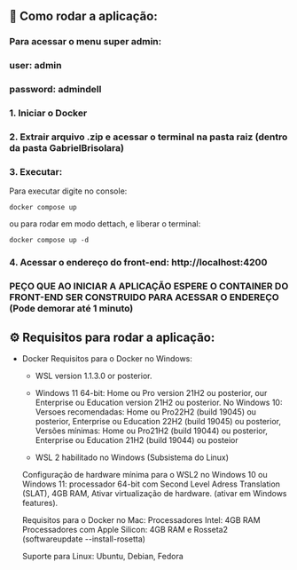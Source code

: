 ## 🔧 Como rodar a aplicação:

### Para acessar o menu super admin:
### user: admin
### password: admindell

### 1. Iniciar o Docker
### 2. Extrair arquivo .zip e acessar o terminal na pasta raiz (dentro da pasta GabrielBrisolara)
### 3. Executar:
Para executar digite no console:
```
docker compose up
```
ou para rodar em modo dettach, e liberar o terminal:
```
docker compose up -d
```
### 4. Acessar o endereço do front-end: http://localhost:4200
### PEÇO QUE AO INICIAR A APLICAÇÃO ESPERE O CONTAINER DO FRONT-END SER CONSTRUIDO PARA ACESSAR O ENDEREÇO (Pode demorar até 1 minuto)


## ⚙️ Requisitos para rodar a aplicação:

- Docker
	Requisitos para o Docker no Windows:
	- WSL version 1.1.3.0 or posterior.
	- Windows 11 64-bit: Home ou Pro version 21H2 ou posterior, our Enterprise ou Education version 21H2 ou posterior.
	No Windows 10:
	Versoes recomendadas: 
		Home ou Pro22H2 (build 19045) ou posterior,
		Enterprise ou Education 22H2 (build 19045) ou posterior,
	Versões mínimas:
		Home ou Pro21H2 (build 19044) ou posterior,
		Enterprise ou Education 21H2 (build 19044) ou posteior

	- WSL 2 habilitado no Windows (Subsistema do Linux)

	Configuração de hardware mínima para o WSL2 no Windows 10 ou Windows 11:
		processador 64-bit com Second Level Adress Translation (SLAT),
		4GB RAM,
		Ativar virtualização de hardware. (ativar em Windows features).

	Requisitos para o Docker no Mac:
	Processadores Intel: 4GB RAM
	Processadores com Apple Silicon: 4GB RAM e Rosseta2 (softwareupdate --install-rosetta)

	Suporte para Linux: Ubuntu, Debian, Fedora
